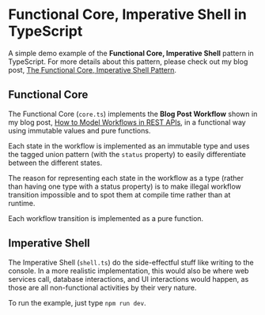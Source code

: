 # Functional Core, Imperative Shell in TypeScript
A simple demo example of the **Functional Core, Imperative Shell** pattern in TypeScript. For more details about this pattern, please check out my blog post, [The Functional Core, Imperative Shell Pattern](https://www.kennethlange.com/functional-core-imperative-shell/).

## Functional Core
The Functional Core (`core.ts`) implements the **Blog Post Workflow** shown in my blog post, [How to Model Workflows in REST APIs](https://www.kennethlange.com/how-to-model-workflows-in-rest-apis/), in a functional way using immutable values and pure functions.

Each state in the workflow is implemented as an immutable type and uses the tagged union pattern (with the `status` property) to easily differentiate between the different states. 

The reason for representing each state in the workflow as a type (rather than having one type with a status property) is to make illegal workflow transition impossible and to spot them at compile time rather than at runtime.

Each workflow transition is implemented as a pure function.
 
## Imperative Shell
The Imperative Shell (`shell.ts`) do the side-effectful stuff like writing to the console. In a more realistic implementation, this would also be where web services call, database interactions, and UI interactions would happen, as those are all non-functional activities by their very nature.

To run the example, just type `npm run dev`.
